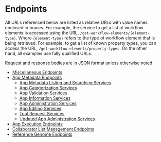 # Endpoints

All URLs referenced below are listed as relative URLs with value names enclosed
in braces. For example, the service to get a list of workflow elements is
accessed using the URL, `/get-workflow-elements/{element-type}`. Where
`{element-type}` refers to the type of workflow element that is being retrieved.
For example, to get a list of known property types, you can access the URL,
`/get-workflow-elements/property-types`. On the other hand, all examples use
fully qualified URLs.

Request and response bodies are in JSON format unless otherwise noted.

* [Miscellaneous Endpoints](endpoints/misc.md)
* [App Metadata Endpoints](endpoints/app-metadata.md)
    * [App Metadata Listing and Searching Services](endpoints/app-metadata/listing.md)
    * [App Categorization Services](endpoints/app-metadata/categorization.md)
    * [App Validation Services](endpoints/app-metadata/validation.md)
    * [App Information Services](endpoints/app-metadata/information.md)
    * [App Administration Services](endpoints/app-metadata/admin.md)
    * [App Editing Services](endpoints/app-metadata/editing.md)
    * [Tool Request Services](endpoints/app-metadata/tool-requests.md)
    * [Updated App Administration Services](endpoints/app-metadata/updated-admin.md)
* [App Execution Endpoints](endpoints/app-execution.md)
* [Collaborator List Management Endpoints](endpoints/collaborators.md)
* [Reference Genome Endpoints](endpoints/reference-genomes.md)
